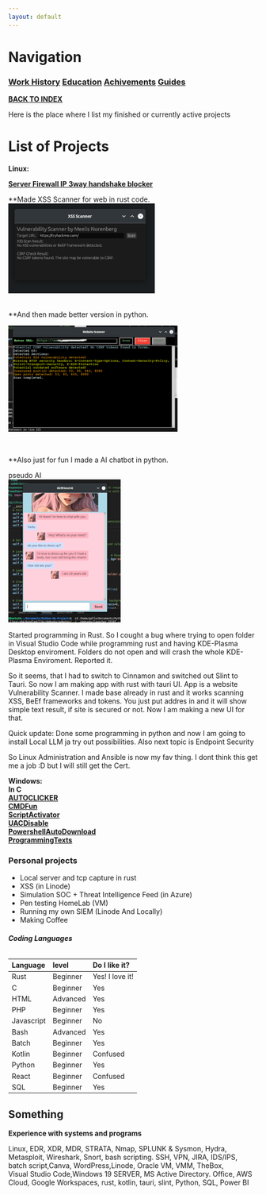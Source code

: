 ```yaml
---
layout: default
---
```



# Navigation<br>
### **[Work History](WorkHistory.md)   [Education](Education.md)   [Achivements](Achivements.md)   [Guides](Guides.md)**<br>

**[BACK TO INDEX](index.md)**



Here is the place where I list my finished or currently active projects

# List of Projects

**Linux:**<br>

**[Server Firewall IP 3way handshake blocker](fw.py)**<br>

**Made XSS Scanner for web in rust code.<br>
![ScannerRust.png](ScannerRust.png)

<br>
**And then made better version in python.<br>

![ScannerPython.png](ScannerPython.png)

<br>

**Also just for fun I made a AI chatbot in python.<br>

pseudo AI<br>
![ChatbotPython.png](ChatbotPython.png)
<br>


Started programming in Rust. So I cought a bug where trying to open folder in Visual Studio Code while programming rust and having KDE-Plasma Desktop enviroment. Folders do not open and will crash the whole KDE-Plasma Enviroment. Reported it.

So it seems, that I had to switch to Cinnamon and switched out Slint to Tauri. So now I am making app  with rust with tauri UI. App is a website Vulnerability Scanner. I made base already in rust and it works scanning XSS, BeEf frameworks and tokens. You just put addres in and it will show simple text result, if site is secured or not. Now I am making a new UI for that.

Quick update: Done some programming in python and now I am going to install Local LLM ja try out possibilities. Also next topic is Endpoint Security

So Linux Administration and Ansible is now my fav thing. I dont think this get me a job :D but I will still get the Cert.


**Windows:**<br>
**In C**<br>
**[AUTOCLICKER](AUTOCLICKER_BY_GALLOGETAv1.exe)**<br>
**[CMDFun](CMDfun.bat)**<br>
**[ScriptActivator](SkriptActivator.bat)**<br>
**[UACDisable](UACDisable.bat)**<br>
**[PowershellAutoDownload](powerskriptv1.ps1)**<br>
**[ProgrammingTexts](program.txt.txt)**<br>


### Personal projects
* Local server and tcp capture in rust
* XSS (in Linode)
* Simulation SOC + Threat Intelligence Feed (in Azure)
* Pen testing HomeLab (VM)
* Running my own SIEM (Linode And Locally)
* Making Coffee


###### **Coding Languages**

| Language        | level          | Do I like it? |
|:-------------|:------------------|:------|
| Rust                      | Beginner | Yes! I love it!  |
| C           | Beginner   | Yes  |
| HTML                      | Advanced | Yes  |
| PHP           | Beginner   | Yes  |
| Javascript                      | Beginner | No  |
| Bash           | Advanced   | Yes  |
| Batch                      | Beginner | Yes  |
| Kotlin           | Beginner   | Confused |
| Python                      | Beginner | Yes  |
| React           | Beginner   | Confused |
| SQL           | Beginner   | Yes |










## Something
**Experience with systems and programs**

Linux, EDR, XDR, MDR, STRATA, Nmap, SPLUNK & Sysmon, Hydra, Metasploit, Wireshark, Snort, bash scripting. SSH, VPN, JIRA, IDS/IPS, batch script,Canva, WordPress,Linode, Oracle VM, VMM, TheBox, <br>
Visual Studio Code,Windows 19 SERVER, MS Active Directory. Office, AWS Cloud, Google Workspaces, rust, kotlin, tauri, slint, Python, SQL, Power BI<br>

